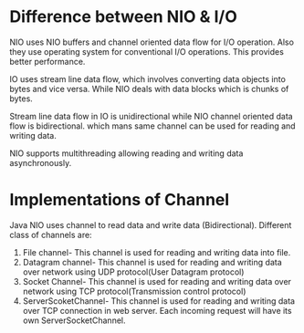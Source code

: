 # Difference between NIO & I/O
NIO uses NIO buffers and channel oriented data flow for I/O operation. Also they use operating system for 
conventional I/O operations. This provides better performance.

IO uses stream line data flow, which involves converting data objects into bytes and vice versa. 
While NIO deals with data blocks which is chunks of bytes.

Stream line data flow in IO is unidirectional while NIO channel oriented data flow is bidirectional.
which mans same channel can be used for reading and writing data. 

NIO supports multithreading allowing reading and writing data asynchronously.

# Implementations of Channel
Java NIO uses channel to read data and write data (Bidirectional). Different class of channels are:

1. File channel- This channel is used for reading and writing data into file.
2. Datagram channel- This channel is used for reading and writing data over network using UDP protocol(User Datagram protocol)
3.	Socket Channel- This channel is used for reading and writing data over network using TCP protocol(Transmission control protocol)
4.	ServerScoketChannel- This channel is used for reading and writing data over TCP connection in web server. Each incoming request 	will have its own ServerSocketChannel.